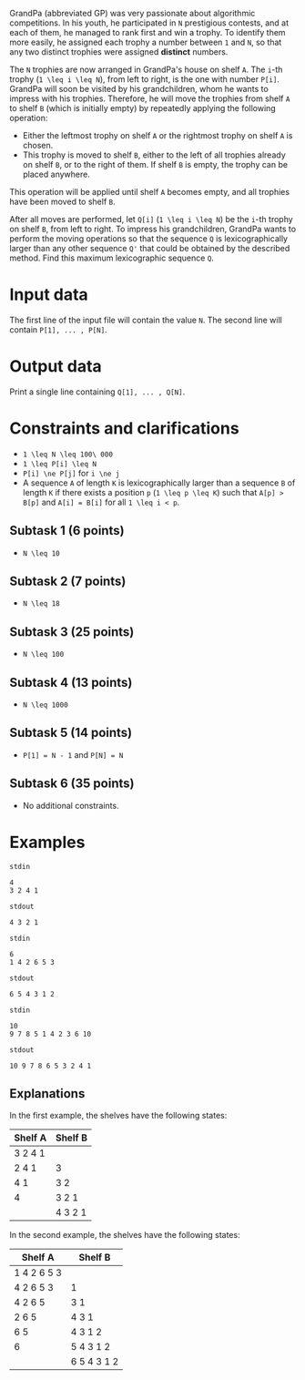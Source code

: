 
GrandPa (abbreviated GP) was very passionate about algorithmic competitions. In his youth, he participated in `N` prestigious contests, and at each of them, he managed to rank first and win a trophy. To identify them more easily, he assigned each trophy a number between `1` and `N`, so that any two distinct trophies were assigned **distinct** numbers.

The `N` trophies are now arranged in GrandPa's house on shelf `A`. The `i`-th trophy (`1 \leq i \leq N`), from left to right, is the one with number `P[i]`. GrandPa will soon be visited by his grandchildren, whom he wants to impress with his trophies. Therefore, he will move the trophies from shelf `A` to shelf `B` (which is initially empty) by repeatedly applying the following operation:
* Either the leftmost trophy on shelf `A` or the rightmost trophy on shelf `A` is chosen.
* This trophy is moved to shelf `B`, either to the left of all trophies already on shelf `B`, or to the right of them. If shelf `B` is empty, the trophy can be placed anywhere.

This operation will be applied until shelf `A` becomes empty, and all trophies have been moved to shelf `B`.

After all moves are performed, let `Q[i]` (`1 \leq i \leq N`) be the `i`-th trophy on shelf `B`, from left to right. To impress his grandchildren, GrandPa wants to perform the moving operations so that the sequence `Q` is lexicographically larger than any other sequence `Q'` that could be obtained by the described method. Find this maximum lexicographic sequence `Q`.

# Input data
The first line of the input file will contain the value `N`. The second line will contain `P[1], ... , P[N]`.

# Output data
Print a single line containing `Q[1], ... , Q[N]`.

# Constraints and clarifications
* `1 \leq N \leq 100\ 000`
* `1 \leq P[i] \leq N`
* `P[i] \ne P[j]` for `i \ne j`
* A sequence `A` of length `K` is lexicographically larger than a sequence `B` of length `K` if there exists a position `p` (`1 \leq p \leq K`) such that `A[p] > B[p]` and `A[i] = B[i]` for all `1 \leq i < p`.

## Subtask 1 (6 points)
* `N \leq 10`
## Subtask 2 (7 points)
* `N \leq 18`
## Subtask 3 (25 points)
* `N \leq 100`
## Subtask 4 (13 points)
* `N \leq 1000`
## Subtask 5 (14 points)
* `P[1] = N - 1` and `P[N] = N`
## Subtask 6 (35 points)
* No additional constraints.

# Examples

`stdin`

```
4
3 2 4 1
```

`stdout`

```
4 3 2 1
```

`stdin`

```
6
1 4 2 6 5 3
```

`stdout`

```
6 5 4 3 1 2
```

`stdin`

```
10
9 7 8 5 1 4 2 3 6 10
```

`stdout`

```
10 9 7 8 6 5 3 2 4 1
```

Explanations
---

In the first example, the shelves have the following states:

| Shelf A  | Shelf B  |
|----------|----------|
| 3 2 4 1  |          |
| 2 4 1    | 3        |
| 4 1      | 3 2      |
| 4        | 3 2 1    |
|          | 4 3 2 1  |

In the second example, the shelves have the following states:

| Shelf A      | Shelf B      |
|--------------|--------------|
| 1 4 2 6 5 3  |              |
| 4 2 6 5 3    | 1            |
| 4 2 6 5      | 3 1          |
| 2 6 5        | 4 3 1        |
| 6 5          | 4 3 1 2      |
| 6            | 5 4 3 1 2    |
|              | 6 5 4 3 1 2  |
```
